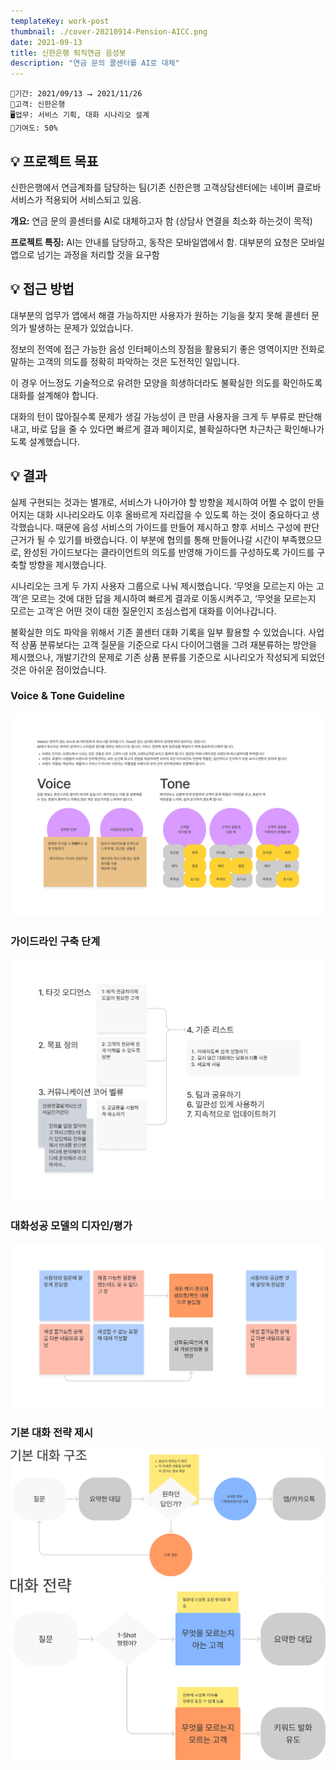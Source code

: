 ```yaml
---
templateKey: work-post
thumbnail: ./cover-20210914-Pension-AICC.png
date: 2021-09-13
title: 신한은행 퇴직연금 음성봇
description: "연금 문의 콜센터를 AI로 대체"
---
```

```
📅기간: 2021/09/13 ⭢ 2021/11/26
🤝고객: 신한은행
🖥️업무: 서비스 기획, 대화 시나리오 설계
🎯기여도: 50%
```

## 💡 프로젝트 목표
신한은행에서 연금계좌를 담당하는 팀(기존 신한은행 고객상담센터에는 네이버 클로바 서비스가 적용되어 서비스되고 있음.

**개요:** 연금 문의 콜센터를 AI로 대체하고자 함 (상담사 연결을 최소화 하는것이 목적)

**프로젝트 특징:** AI는 안내를 담당하고, 동작은 모바일앱에서 함. 대부분의 요청은 모바일 앱으로 넘기는 과정을 처리할 것을 요구함

## 💡 접근 방법
대부분의 업무가 앱에서 해결 가능하지만 사용자가 원하는 기능을 찾지 못해 콜센터 문의가 발생하는 문제가 있었습니다. 

정보의 전역에 접근 가능한 음성 인터페이스의 장점을 활용되기 좋은 영역이지만 전화로 말하는 고객의 의도를 정확히 파악하는 것은 도전적인 일입니다. 

이 경우 어느정도 기술적으로 유려한 모양을 희생하더라도 불확실한 의도를 확인하도록 대화를 설계해야 합니다. 

대화의 턴이 많아질수록 문제가 생길 가능성이 큰 만큼 사용자을 크게 두 부류로 판단해내고, 바로 답을 줄 수 있다면 빠르게 결과 페이지로, 불확실하다면 차근차근 확인해나가도록 설계했습니다.

## 💡 결과
실제 구현되는 것과는 별개로, 서비스가 나아가야 할 방향을 제시하여 어쩔 수 없이 만들어지는 대화 시나리오라도 이후 올바르게 자리잡을 수 있도록 하는 것이 중요하다고 생각했습니다. 때문에 음성 서비스의 가이드를 만들어 제시하고 향후 서비스 구성에 판단 근거가 될 수 있기를 바랬습니다. 이 부분에 협의를 통해 만들어나갈 시간이 부족했으므로, 완성된 가이드보다는 클라이언트의 의도를 반영해 가이드를 구성하도록 가이드를 구축할 방향을 제시했습니다.

시나리오는 크게 두 가지 사용자 그룹으로 나눠 제시했습니다. ‘무엇을 모르는지 아는 고객’은 모르는 것에 대한 답을 제시하여 빠르게 결과로 이동시켜주고, ‘무엇을 모르는지 모르는 고객’은 어떤 것이 대한 질문인지 조심스럽게 대화를 이어나갑니다.

불확실한 의도 파악을 위해서 기존 콜센터 대화 기록을 일부 활용할 수 있었습니다. 사업적 상품 분류보다는 고객 질문을 기준으로 다시 다이어그램을 그려 재분류하는 방안을 제시했으나, 개발기간의 문제로 기존 상품 분류를 기준으로 시나리오가 작성되게 되었던 것은 아쉬운 점이었습니다.

### Voice & Tone Guideline
![Voice & Tone Guideline](./Pension-AICC-001.png)

### 가이드라인 구축 단계
![가이드라인 구축 단계](./Pension-AICC-002.png)

### 대화성공 모델의 디자인/평가
![대화성공 모델의 디자인/평가](./Pension-AICC-003.png)

### 기본 대화 전략 제시
![기본 대화 구조](./Pension-AICC-004.png)
![대화 전략](./Pension-AICC-005.png)